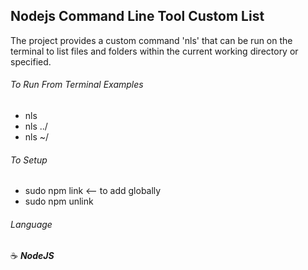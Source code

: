 ## Nodejs Command Line Tool Custom List

The project provides a custom command 'nls' that can be run on the terminal to list files and folders within the current working directory or specified.

###### To Run From Terminal Examples

- nls
- nls ../
- nls ~/

###### To Setup

- sudo npm link <-- to add globally
- sudo npm unlink

###### Language

:coffee: **_NodeJS_**
